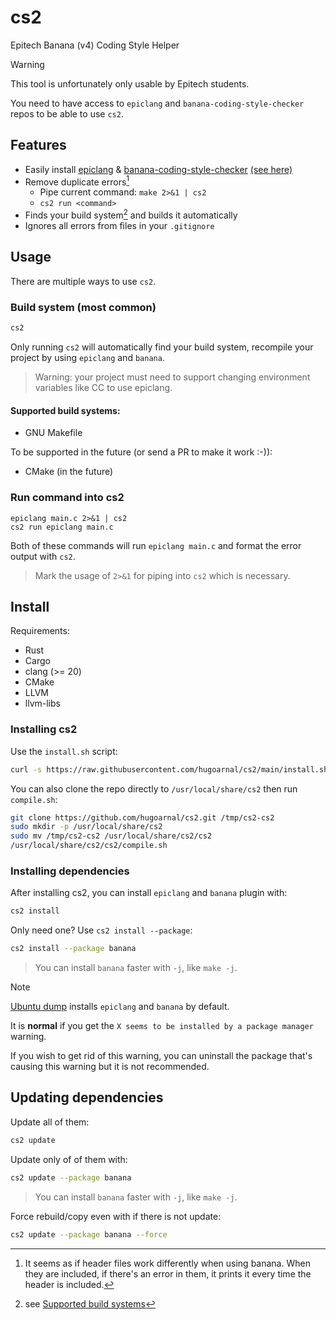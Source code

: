 # cs2

Epitech Banana (v4) Coding Style Helper

> [!WARNING]
> This tool is unfortunately only usable by Epitech students.
>
> You need to have access to `epiclang` and `banana-coding-style-checker` repos to be able to use `cs2`.

## Features

- Easily install [epiclang](https://github.com/Epitech/epiclang) & [banana-coding-style-checker](https://github.com/Epitech/banana-coding-style-checker) [(see here)](#installing-dependencies)
- Remove duplicate errors[^1]
  - Pipe current command: `make 2>&1 | cs2`
  - `cs2 run <command>`
- Finds your build system[^2] and builds it automatically
- Ignores all errors from files in your `.gitignore`

[^1]: It seems as if header files work differently when using banana. When they are included, if there's an error in them, it prints it every time the header is included.

[^2]: see [Supported build systems](#supported-build-systems)

## Usage

There are multiple ways to use `cs2`.

### Build system (most common)

```sh
cs2
```

Only running `cs2` will automatically find your build system, recompile your project by using `epiclang` and `banana`.

> Warning: your project must need to support changing environment variables like CC to use epiclang.

#### Supported build systems:
- GNU Makefile

To be supported in the future (or send a PR to make it work :-)):
- CMake (in the future)

### Run command into cs2

```
epiclang main.c 2>&1 | cs2
cs2 run epiclang main.c
```

Both of these commands will run `epiclang main.c` and format the error output with `cs2`.

> Mark the usage of `2>&1` for piping into `cs2` which is necessary.

## Install

Requirements:
- Rust
- Cargo
- clang (>= 20)
- CMake
- LLVM
- llvm-libs

### Installing cs2

Use the `install.sh` script:

```sh
curl -s https://raw.githubusercontent.com/hugoarnal/cs2/main/install.sh | sh
```

You can also clone the repo directly to `/usr/local/share/cs2` then run `compile.sh`:
```sh
git clone https://github.com/hugoarnal/cs2.git /tmp/cs2-cs2
sudo mkdir -p /usr/local/share/cs2
sudo mv /tmp/cs2-cs2 /usr/local/share/cs2/cs2
/usr/local/share/cs2/cs2/compile.sh
```

### Installing dependencies

After installing cs2, you can install `epiclang` and `banana` plugin with:

```sh
cs2 install
```

Only need one? Use `cs2 install --package`:
```sh
cs2 install --package banana
```

> You can install `banana` faster with `-j`, like `make -j`.

> [!NOTE]
> [Ubuntu dump](https://github.com/Epitech/dump) installs `epiclang` and `banana` by default.
>
> It is **normal** if you get the `X seems to be installed by a package manager` warning.
>
> If you wish to get rid of this warning, you can uninstall the package that's causing this warning but it is not recommended.

## Updating dependencies

Update all of them:
```sh
cs2 update
```

Update only of of them with:
```sh
cs2 update --package banana
```

> You can install `banana` faster with `-j`, like `make -j`.

Force rebuild/copy even with if there is not update:
```sh
cs2 update --package banana --force
```
